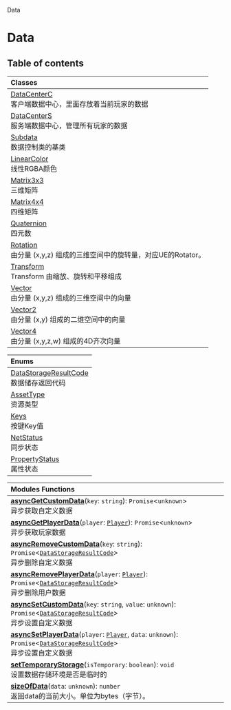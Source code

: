 Data

# Data <Badge type="tip" text="Groups" /> <Score text="Data" />

## Table of contents
| Classes |
| :-----|
| [DataCenterC](../classes/Extension.DataCenterC.md) <br> 客户端数据中心，里面存放着当前玩家的数据 |
| [DataCenterS](../classes/Extension.DataCenterS.md) <br> 服务端数据中心，管理所有玩家的数据 |
| [Subdata](../classes/Extension.Subdata.md) <br> 数据控制类的基类 |
| [LinearColor](../classes/Type.LinearColor.md) <br> 线性RGBA颜色 |
| [Matrix3x3](../classes/Type.Matrix3x3.md) <br> 三维矩阵 |
| [Matrix4x4](../classes/Type.Matrix4x4.md) <br> 四维矩阵 |
| [Quaternion](../classes/Type.Quaternion.md) <br> 四元数 |
| [Rotation](../classes/Type.Rotation.md) <br> 由分量 (x,y,z) 组成的三维空间中的旋转量，对应UE的Rotator。 |
| [Transform](../classes/Type.Transform.md) <br> Transform 由缩放、旋转和平移组成 |
| [Vector](../classes/Type.Vector.md) <br> 由分量 (x,y,z) 组成的三维空间中的向量 |
| [Vector2](../classes/Type.Vector2.md) <br> 由分量 (x,y) 组成的二维空间中的向量 |
| [Vector4](../classes/Type.Vector4.md) <br> 由分量 (x,y,z,w) 组成的4D齐次向量 |


| Enums |
| :-----|
| [DataStorageResultCode](../enums/DataStorage.DataStorageResultCode.md) <br> 数据储存返回代码 |
| [AssetType](../enums/Type.AssetType.md) <br> 资源类型 |
| [Keys](../enums/Type.Keys.md) <br> 按键Key值 |
| [NetStatus](../enums/Type.NetStatus.md) <br> 同步状态 |
| [PropertyStatus](../enums/Type.PropertyStatus.md) <br> 属性状态 |


| Modules Functions |
| :-----|
| **[asyncGetCustomData](../modules/DataStorage.DataStorage.md#asyncgetcustomdata)**(`key`: `string`): `Promise`<`unknown`\> <br> 异步获取自定义数据|
| **[asyncGetPlayerData](../modules/DataStorage.DataStorage.md#asyncgetplayerdata)**(`player`: [`Player`](../classes/Gameplay.Gameplay.Player.md)): `Promise`<`unknown`\> <br> 异步获取玩家数据|
| **[asyncRemoveCustomData](../modules/DataStorage.DataStorage.md#asyncremovecustomdata)**(`key`: `string`): `Promise`<[`DataStorageResultCode`](../enums/DataStorage.DataStorage.DataStorageResultCode.md)\> <br> 异步删除自定义数据|
| **[asyncRemovePlayerData](../modules/DataStorage.DataStorage.md#asyncremoveplayerdata)**(`player`: [`Player`](../classes/Gameplay.Gameplay.Player.md)): `Promise`<[`DataStorageResultCode`](../enums/DataStorage.DataStorage.DataStorageResultCode.md)\> <br> 异步删除用户数据|
| **[asyncSetCustomData](../modules/DataStorage.DataStorage.md#asyncsetcustomdata)**(`key`: `string`, `value`: `unknown`): `Promise`<[`DataStorageResultCode`](../enums/DataStorage.DataStorage.DataStorageResultCode.md)\> <br> 异步设置自定义数据|
| **[asyncSetPlayerData](../modules/DataStorage.DataStorage.md#asyncsetplayerdata)**(`player`: [`Player`](../classes/Gameplay.Gameplay.Player.md), `data`: `unknown`): `Promise`<[`DataStorageResultCode`](../enums/DataStorage.DataStorage.DataStorageResultCode.md)\> <br> 异步设置自定义数据|
| **[setTemporaryStorage](../modules/DataStorage.DataStorage.md#settemporarystorage)**(`isTemporary`: `boolean`): `void` <br> 设置数据存储环境是否是临时的|
| **[sizeOfData](../modules/DataStorage.DataStorage.md#sizeofdata)**(`data`: `unknown`): `number` <br> 返回data的当前大小。单位为bytes（字节）。|

